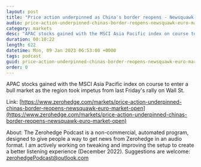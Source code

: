 ```yaml
---
layout: post
title: "Price action underpinned as China's border reopens - Newsquawk Euro Market Open"
audio: price-action-underpinned-chinas-border-reopens-newsquawk-euro-market-open-0
category: markets
desc: "APAC stocks gained with the MSCI Asia Pacific index on course to enter a bull market as the region took impetus from last Friday's rally on Wall St."
duration: 00:10:22
length: 622
datetime: Mon, 09 Jan 2023 06:53:00 +0000
tags: podcast
guid: price-action-underpinned-chinas-border-reopens-newsquawk-euro-market-open-0
order: 0
---
```

APAC stocks gained with the MSCI Asia Pacific index on course to enter a bull market as the region took impetus from last Friday's rally on Wall St.

Link: [https://www.zerohedge.com/markets/price-action-underpinned-chinas-border-reopens-newsquawk-euro-market-open](https://www.zerohedge.com/markets/price-action-underpinned-chinas-border-reopens-newsquawk-euro-market-open)

About: The Zerohedge Podcast is a non-commercial, automated program, designed to give people a way to get news from Zerohedge in an audio format.  I am actively working on tweaking and improving the setup to create a better listening experience (December 2022).  Suggestions are welcome: [zerohedgePodcast@outlook.com](mailto:zerohedgePodcast@outlook.com)